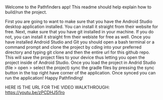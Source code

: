 Welcome to the Pathfinders app!
This readme should help explain how to build/run the project.

First you are going to want to make sure that you have the Android Studio desktop application installed. You can install it straight from their website for free.
Next, make sure that you have git installed in your machine. If you do not, you can install it straight frm their webiste for free as well. 
Once you have installed Android Studio and Git you should open a bash terminal or a command prompt and clone the project by cding into your preferred directory and typing git clone and then the entire url for this github repo.
This will save the project files to your device thus letting you open the project inside of Android Studio. 
Once you load the project in Andrid Studio (file > open > select the project) sync the gradle files by pressing the sync button in the top right have corner of the application. 
Once synced you can run the application! Happy Pathfinding!

HERE IS THE URL FOR THE VIDEO WALKTHROUGH: https://youtu.be/zPCDHJ5l1ro
